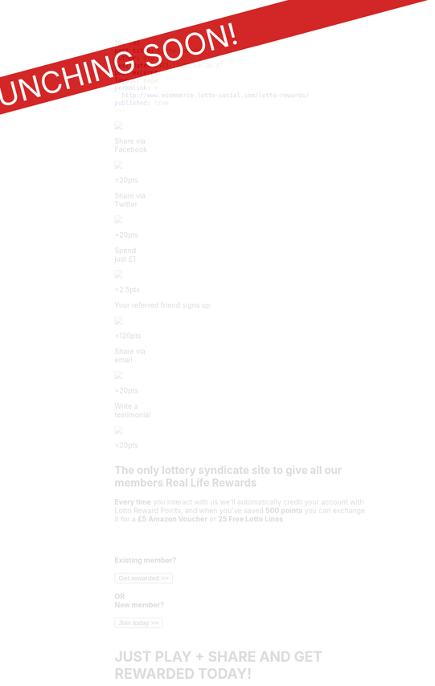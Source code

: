 ```yaml
---
ID: 788
post_title: Lotto Rewards
author: Olu
post_date: 2013-12-27 10:20:37
post_excerpt: ""
layout: page
permalink: >
  http://www.ecommerce.lotto-social.com/lotto-rewards/
published: true
---
```

<div class="bg-comming"><div class="coming_soon">LAUNCHING SOON!</div></div>
<!--<h5><strong>Latest Lottery News:</strong> Jul 02 2013 | £1m lottery prize goes unclaimed >> <a href="#">Click to Read More</a></h5>-->
<div class="row">
<div class="col-lg-12"><img src="http://lottosocial.s3.amazonaws.com/cms2/wp-content/uploads/2013/12/reward-banner.png" class="fullWidht" /></div>
</div>
<div class="col-lg-6 col-md-6 mt"><div class="row"><div class="col-lg-4 col-md-4 col-sm-6 shadowbox tc"><p><span class="orangeTxt">Share via</span><br/>Facebook</p><p><img src="http://lottosocial.s3.amazonaws.com/cms2/wp-content/uploads/2013/12/facebook-1.png" /></p>=20pts</div><div class="col-lg-4 col-md-4 col-sm-6 shadowbox tc"><p><span class="orangeTxt">Share via</span><br/>Twitter</p><p><img src="http://lottosocial.s3.amazonaws.com/cms2/wp-content/uploads/2013/12/reward-twitter.png" /></p>=20pts</div><div class="col-lg-4 col-md-4 col-sm-6 shadowbox tc"><p><span class="orangeTxt">Spend</span><br/>just £1</p><p><img src="http://lottosocial.s3.amazonaws.com/cms2/wp-content/uploads/2013/12/pound.png" /></p>=2.5pts</div><div class="col-lg-4 col-md-4 col-sm-6 shadowbox tc"><p>Your <span class="orangeTxt">referred friend</span> signs up</p><p><img src="http://lottosocial.s3.amazonaws.com/cms2/wp-content/uploads/2013/12/ref_friend.png" /></p>=120pts</div><div class="col-lg-4 col-md-4 col-sm-6 shadowbox tc"><p><span class="orangeTxt">Share via</span><br/>email</p><p><img src="http://lottosocial.s3.amazonaws.com/cms2/wp-content/uploads/2013/12/send_email.png" /></p>=20pts</div><div class="col-lg-4 col-md-4 col-sm-6 shadowbox tc"><p><span class="orangeTxt">Write a </span><br/>testimonial</p><p><img src="http://lottosocial.s3.amazonaws.com/cms2/wp-content/uploads/2013/12/testimonials.png" /></p>=20pts</div></div></div>
<div class="col-lg-6 col-md-6 mt"><h2 class="blue">The only lottery syndicate site to give all our members Real Life Rewards</h2><p><strong>Every time</strong> you interact with us we'll automatically credit your account with Lotto Reward Points, and when you've saved <strong>500 points</strong> you can exchange it for a <strong>£5 Amazon Voucher</strong> or <strong>25 Free Lotto Lines</strong></p><br/><br/><br/>
<div class="col-lg-5 col-md-5 tc"><strong>Existing member?</strong><br /><br /><a href="http://www.dev.lotto-social.commembersarea"><button type="button" class="btn btn-default btn-primary btn-lg col-lg-12 col-md-12 col-sm-12 col-xs-12">Get rewarded >></button></a></div><div class="col-lg-2 col-md-2 tc paddingtb"><br /><strong>OR</strong></div><div class="col-lg-5 col-md-5 tc"><strong>New member?</strong><br /><br /><a href="http://www.dev.lotto-social.com"><button type="button" class="btn btn-default btn-danger btn-lg col-lg-12 col-md-12 col-sm-12 col-xs-12">Join today >></button></a></div>
</div>
<h1 class="tc clearBoth col-lg-12 mt blue">JUST PLAY + SHARE AND GET REWARDED TODAY!</h1>
</div>
<style>
.bg-comming {
background-color: #fff;
position: fixed;
left: 0px;
top: 0px;
width: 100%;
height: 100%;
overflow: hidden;
z-index: 9999;
opacity: 0.85;
}
.coming_soon {
font-size: 60px;
color: #FFF;
transform: rotate(-15deg);
-ms-transform: rotate(-15deg);
-webkit-transform: rotate(-15deg);
background-color: #C00;
width: 108%;
right: 0px;
top: 0px;
position: absolute;
z-index: 999;
text-align: center;
padding-right: 26%;
top: 70px;
}
</style>